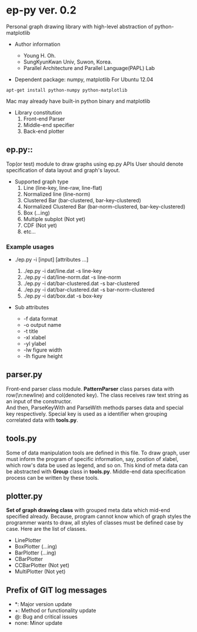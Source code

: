 ep-py ver. 0.2
=====
Personal graph drawing library with high-level abstraction of python-matplotlib<br>

* Author information
  - Young H. Oh.
  - SungKyunKwan Univ, Suwon, Korea.<br>
  - Parallel Architecture and Parallel Language(PAPL) Lab<br>


* Dependent package: numpy, matplotlib
For Ubuntu 12.04

```
apt-get install python-numpy python-matplotlib
```

Mac may already have built-in python binary and matplotlib

* Library constitution
  1. Front-end Parser
  2. Middle-end specifier
  3. Back-end plotter

## ep.py::
Top(or test) module to draw graphs using ep.py APIs
User should denote specification of data layout and graph's layout.

* Supported graph type
  1. Line (line-key, line-raw, line-flat)
  2. Normalized line (line-norm)
  3. Clustered Bar (bar-clustered, bar-key-clustered)
  4. Normalized Clustered Bar (bar-norm-clustered, bar-key-clustered)
  5. Box (...ing)
  6. Multiple subplot (Not yet)
  7. CDF (Not yet)
  8. etc...

### Example usages

* ./ep.py -i \[input\] \[attributes ...\]
  1. ./ep.py -i dat/line.dat -s line-key
  2. ./ep.py -i dat/line-norm.dat -s line-norm
  3. ./ep.py -i dat/bar-clustered.dat -s bar-clustered
  4. ./ep.py -i dat/bar-clustered.dat -s bar-norm-clustered
  5. ./ep.py -i dat/box.dat -s box-key

* Sub attributes
  - -f data format
  - -o output name
  - -t title
  - -xl xlabel
  - -yl ylabel
  - -lw figure width
  - -lh figure height

## parser.py
Front-end parser class module. <b>PatternParser</b> class parses data with row(\n:newline) and col(denoted key). The class receives raw text string as an input of the constructor.<br>
And then, ParseKeyWith and ParseWith methods parses data and special key respectively. Special key is used as a identifier when grouping correlated data with <b>tools.py</b>.

## tools.py
Some of data manipulation tools are defined in this file.
To draw graph, user must inform the program of specific information,
say, postion of xlabel, which row's data be used as legend, and so on.
This kind of meta data can be abstracted with <b>Group</b> class
in <b>tools.py</b>. Middle-end data specification process can be written by these tools.

## plotter.py
<b>Set of graph drawing class</b> with grouped meta data which mid-end specified already.
Because, program cannot know which of graph styles the programmer wants to draw,
all styles of classes must be defined case by case. Here are the list of classes.

  - LinePlotter
  - BoxPlotter (...ing)
  - BarPlotter (...ing)
  - CBarPlotter
  - CCBarPlotter (Not yet)
  - MultiPlotter (Not yet)

## Prefix of GIT log messages
  - \*: Major version update
  - +: Method or functionality update
  - @: Bug and critical issues
  - none: Minor update
